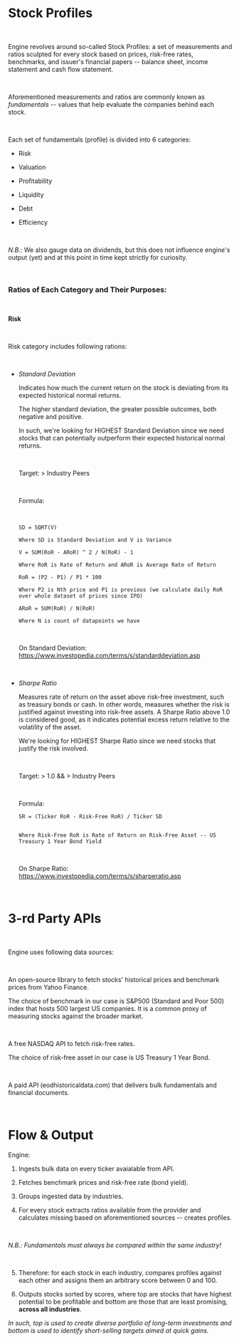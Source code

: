 # Stock Profiles

<br />

Engine revolves around so-called Stock Profiles: a set of measurements and ratios
sculpted for every stock based on prices, risk-free rates, benchmarks, and issuer's financial papers -- balance sheet, income statement and cash flow statement.

<br />

Aforementioned measurements and ratios are commonly known as *fundamentals* -- values that help evaluate the companies behind each stock.

<br />

Each set of fundamentals (profile) is divided into 6 categories:

* Risk

* Valuation

* Profitability

* Liquidity

* Debt

* Efficiency

<br />

*N.B.*: We also gauge data on dividends, but this does not influence engine's output (yet) and at this point in time kept strictly for curiosity.

<br />

### Ratios of Each Category and Their Purposes:

<br />

<b>Risk</b>

<br />

Risk category includes following rations:

<br />

* *Standard Deviation*

  Indicates how much the current return on the stock is deviating from its expected historical normal returns.

  The higher standard deviation, the greater possible outcomes, both negative and positive.

  In such, we're looking for HIGHEST Standard Deviation since we need stocks that can potentially outperform their expected historical normal returns.

  <br />

  Target: > Industry Peers

  <br />

  Formula:

  <br />

  ```
  SD = SQRT(V)

  Where SD is Standard Deviation and V is Variance

  V = SUM(RoR - ARoR) ^ 2 / N(RoR) - 1

  Where RoR is Rate of Return and ARoR is Average Rate of Return

  RoR = (P2 - P1) / P1 * 100

  Where P2 is Nth price and P1 is previous (we calculate daily RoR over whole dataset of prices since IPO)

  ARoR = SUM(RoR) / N(RoR)

  Where N is count of datapoints we have
  ```

  <br />

  On Standard Deviation: https://www.investopedia.com/terms/s/standarddeviation.asp

<br />

* *Sharpe Ratio*

  Measures rate of return on the asset above risk-free investment, such as treasury bonds or cash.
  In other words, measures whether the risk is justified against investing into risk-free assets.
  A Sharpe Ratio above 1.0 is considered good, as it indicates potential excess return
  relative to the volatility of the asset.

  We're looking for HIGHEST Sharpe Ratio since we need stocks that justify the risk involved.

  <br />

  Target: > 1.0 && > Industry Peers

  <br />

  Formula:

  ```
  SR = (Ticker RoR - Risk-Free RoR) / Ticker SD


  Where Risk-Free RoR is Rate of Return on Risk-Free Asset -- US Treasury 1 Year Bond Yield
  ```

  <br />

  On Sharpe Ratio: https://www.investopedia.com/terms/s/sharperatio.asp

<br />

# 3-rd Party APIs

<br />

Engine uses following data sources:

<br />

An open-source library to fetch stocks' historical prices and benchmark prices from Yahoo Finance.

The choice of benchmark in our case is S&P500 (Standard and Poor 500) index that hosts 500 largest US companies.
It is a common proxy of measuring stocks against the broader market.

<br />

A free NASDAQ API to fetch risk-free rates.

The choice of risk-free asset in our case is US Treasury 1 Year Bond.

<br />

A paid API (eodhistoricaldata.com) that delivers bulk fundamentals and financial documents.

<br />

# Flow & Output

Engine:

1. Ingests bulk data on every ticker avaialable from API.

2. Fetches benchmark prices and risk-free rate (bond yield).

3. Groups ingested data by industries.

4. For every stock extracts ratios available from the provider and calculates missing based on aforementioned sources -- creates profiles.

<br />

*N.B.: Fundamentals must always be compared within the same industry!*

<br />

5. Therefore: for each stock in each industry, compares profiles against each other and assigns them an arbitrary score between 0 and 100.

6. Outputs stocks sorted by scores, where top are stocks that have highest potential to be profitable and bottom are those that are least promising, <b>across all industries</b>.

*In such, top is used to create diverse portfolio of long-term investments and bottom is used to identify short-selling targets aimed at quick gains.*